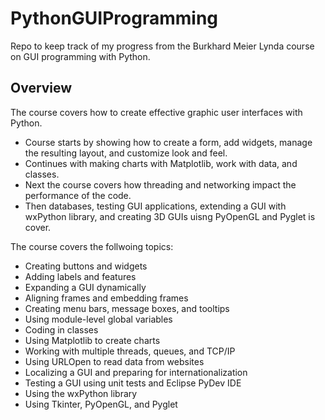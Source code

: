 # PythonGUIProgramming
Repo to keep track of my progress from the Burkhard Meier Lynda course on GUI programming with Python.

## Overview
The course covers how to create effective graphic user interfaces with Python.
- Course starts by showing how to create a form, add widgets, manage the resulting layout, and customize look and feel.
- Continues with making charts with Matplotlib, work with data, and classes.
- Next the course covers how threading and networking impact the performance of the code. 
- Then databases, testing GUI applications, extending a GUI with wxPython library, and creating 3D GUIs uisng PyOpenGL and Pyglet is cover.

The course covers the follwoing topics:
* Creating buttons and widgets
* Adding labels and features
* Expanding a GUI dynamically
* Aligning frames and embedding frames
* Creating menu bars, message boxes, and tooltips
* Using module-level global variables
* Coding in classes
* Using Matplotlib to create charts
* Working with multiple threads, queues, and TCP/IP
* Using URLOpen to read data from websites
* Localizing a GUI and preparing for internationalization
* Testing a GUI using unit tests and Eclipse PyDev IDE
* Using the wxPython library
* Using Tkinter, PyOpenGL, and Pyglet
